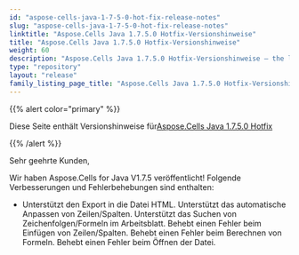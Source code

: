 ```yaml
---
id: "aspose-cells-java-1-7-5-0-hot-fix-release-notes"
slug: "aspose-cells-java-1-7-5-0-hot-fix-release-notes"
linktitle: "Aspose.Cells Java 1.7.5.0 Hotfix-Versionshinweise"
title: "Aspose.Cells Java 1.7.5.0 Hotfix-Versionshinweise"
weight: 60
description: "Aspose.Cells Java 1.7.5.0 Hotfix-Versionshinweise – the latest updates and fixes."
type: "repository"
layout: "release"
family_listing_page_title: "Aspose.Cells Java 1.7.5.0 Hotfix-Versionshinweise"
---
```

{{% alert color="primary" %}} 

 Diese Seite enthält Versionshinweise für[Aspose.Cells Java 1.7.5.0 Hotfix](https://releases.aspose.com/cells/java/new-releases/aspose.cells-java-1.7.5.0-hot-fix/)

{{% /alert %}} 

 Sehr geehrte Kunden,

 Wir haben Aspose.Cells for Java V1.7.5 veröffentlicht! Folgende Verbesserungen und Fehlerbehebungen sind enthalten:

- Unterstützt den Export in die Datei HTML.
Unterstützt das automatische Anpassen von Zeilen/Spalten.
 Unterstützt das Suchen von Zeichenfolgen/Formeln im Arbeitsblatt.
 Behebt einen Fehler beim Einfügen von Zeilen/Spalten.
 Behebt einen Fehler beim Berechnen von Formeln.
 Behebt einen Fehler beim Öffnen der Datei.
